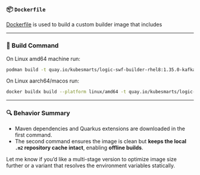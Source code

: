 ### 📦 `Dockerfile`

[Dockerfile](./Dockerfile) is used to build a custom builder image that includes 

---

### 🔧 Build Command

On Linux amd64 machine run:
```bash
podman build -t quay.io/kubesmarts/logic-swf-builder-rhel8:1.35.0-kafka-persistence .
```

On Linux aarch64/macos run:
```bash
docker buildx build --platform linux/amd64 -t quay.io/kubesmarts/logic-swf-builder-rhel8:1.35.0-kafka-persistence --load .
```

---

### 🔍 Behavior Summary

* Maven dependencies and Quarkus extensions are downloaded in the first command.
* The second command ensures the image is clean but **keeps the local `.m2` repository cache intact**, enabling **offline builds**.

Let me know if you’d like a multi-stage version to optimize image size further or a variant that resolves the environment variables statically.
